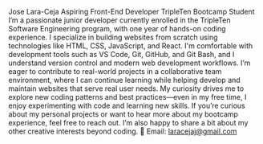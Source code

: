 Jose Lara-Ceja
Aspiring Front-End Developer  TripleTen Bootcamp Student
I’m a passionate junior developer currently enrolled in the TripleTen Software Engineering program, with one year of hands-on coding experience. I specialize in building websites from scratch using technologies like HTML, CSS, JavaScript, and React. I'm comfortable with development tools such as VS Code, Git, GitHub, and Git Bash, and I understand version control and modern web development workflows.
I’m eager to contribute to real-world projects in a collaborative team environment, where I can continue learning while helping develop and maintain websites that serve real user needs. My curiosity drives me to explore new coding patterns and best practices—even in my free time, I enjoy experimenting with code and learning new skills.
If you’re curious about my personal projects or want to hear more about my bootcamp experience, feel free to reach out. I’m also happy to share a bit about my other creative interests beyond coding.
📩 Email: laracejaj@gmail.com

<!--
**Ceja95/Ceja95** is a ✨ _special_ ✨ repository because its `README.md` (this file) appears on your GitHub profile.

Here are some ideas to get you started:

- 🔭 I’m currently working on ...
- 🌱 I’m currently learning ...
- 👯 I’m looking to collaborate on ...
- 🤔 I’m looking for help with ...
- 💬 Ask me about ...
- 📫 How to reach me: ...
- 😄 Pronouns: ...
- ⚡ Fun fact: ...
-->
